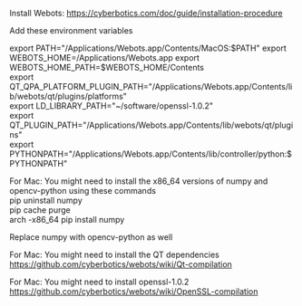 Install Webots:
https://cyberbotics.com/doc/guide/installation-procedure

Add these environment variables

export PATH="/Applications/Webots.app/Contents/MacOS:$PATH"  
export WEBOTS_HOME=/Applications/Webots.app  
export WEBOTS_HOME_PATH=$WEBOTS_HOME/Contents  
export QT_QPA_PLATFORM_PLUGIN_PATH="/Applications/Webots.app/Contents/lib/webots/qt/plugins/platforms"  
export LD_LIBRARY_PATH="~/software/openssl-1.0.2"  
export QT_PLUGIN_PATH="/Applications/Webots.app/Contents/lib/webots/qt/plugins"  
export PYTHONPATH="/Applications/Webots.app/Contents/lib/controller/python:$PYTHONPATH"  


For Mac: You might need to install the x86_64 versions of numpy and opencv-python using these commands  
pip uninstall numpy  
pip cache purge  
arch -x86_64 pip install numpy  

Replace numpy with opencv-python as well  

For Mac: You might need to install the QT dependencies  
https://github.com/cyberbotics/webots/wiki/Qt-compilation  

For Mac: You might need to install openssl-1.0.2  
https://github.com/cyberbotics/webots/wiki/OpenSSL-compilation  
